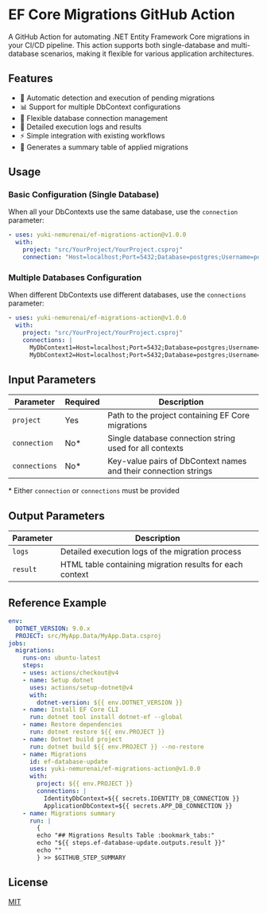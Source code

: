 # EF Core Migrations GitHub Action

A GitHub Action for automating .NET Entity Framework Core migrations in your CI/CD pipeline. This action supports both single-database and multi-database scenarios, making it flexible for various application architectures.

## Features

- 🔄 Automatic detection and execution of pending migrations
- 📊 Support for multiple DbContext configurations
- 🎯 Flexible database connection management
- 📄 Detailed execution logs and results
- ⚡ Simple integration with existing workflows
- 📝 Generates a summary table of applied migrations

## Usage

### Basic Configuration (Single Database)

When all your DbContexts use the same database, use the `connection` parameter:

```yaml
- uses: yuki-nemurenai/ef-migrations-action@v1.0.0
  with:
    project: "src/YourProject/YourProject.csproj"
    connection: "Host=localhost;Port=5432;Database=postgres;Username=postgres;Password=postgres"
```

### Multiple Databases Configuration

When different DbContexts use different databases, use the `connections` parameter:

```yaml
- uses: yuki-nemurenai/ef-migrations-action@v1.0.0
  with:
    project: "src/YourProject/YourProject.csproj"
    connections: |
      MyDbContext1=Host=localhost;Port=5432;Database=postgres;Username=postgres;Password=postgres
      MyDbContext2=Host=localhost;Port=5432;Database=postgres;Username=postgres;Password=postgres
```

## Input Parameters

| Parameter | Required | Description |
|-----------|----------|-------------|
| `project` | Yes | Path to the project containing EF Core migrations |
| `connection` | No* | Single database connection string used for all contexts |
| `connections` | No* | Key-value pairs of DbContext names and their connection strings |

\* Either `connection` or `connections` must be provided

## Output Parameters

| Parameter | Description |
|-----------|-------------|
| `logs` | Detailed execution logs of the migration process |
| `result` | HTML table containing migration results for each context |

## Reference Example

```yaml
env:
  DOTNET_VERSION: 9.0.x
  PROJECT: src/MyApp.Data/MyApp.Data.csproj
jobs:
  migrations:
    runs-on: ubuntu-latest
    steps:
    - uses: actions/checkout@v4
    - name: Setup dotnet
      uses: actions/setup-dotnet@v4
      with:
        dotnet-version: ${{ env.DOTNET_VERSION }}
    - name: Install EF Core CLI
      run: dotnet tool install dotnet-ef --global
    - name: Restore dependencies
      run: dotnet restore ${{ env.PROJECT }}
    - name: Dotnet build project
      run: dotnet build ${{ env.PROJECT }} --no-restore
    - name: Migrations
      id: ef-database-update
      uses: yuki-nemurenai/ef-migrations-action@v1.0.0
      with:
        project: ${{ env.PROJECT }}
        connections: |
          IdentityDbContext=${{ secrets.IDENTITY_DB_CONNECTION }}
          ApplicationDbContext=${{ secrets.APP_DB_CONNECTION }}
    - name: Migrations summary
      run: |
        { 
        echo "## Migrations Results Table :bookmark_tabs:"
        echo "${{ steps.ef-database-update.outputs.result }}"
        echo ""
        } >> $GITHUB_STEP_SUMMARY
```

## License

[MIT](LICENSE)
